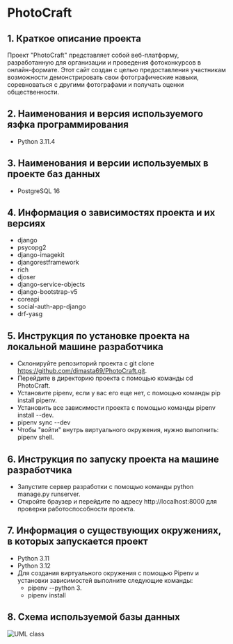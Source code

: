 # PhotoCraft
##  1. Краткое описание проекта 
Проект "PhotoCraft" представляет собой веб-платформу, разработанную для организации и проведения фотоконкурсов в онлайн-формате. Этот сайт создан с целью предоставления участникам возможности демонстрировать свои фотографические 
навыки, соревноваться с другими фотографами и получать оценки общественности. 
## 2. Наименования и версия используемого язфка программирования
 - Python 3.11.4
## 3. Наименования и версии используемых в проекте баз данных
 - PostgreSQL 16
## 4. Информация о зависимостях проекта и их версиях
 - django 
 - psycopg2
 - django-imagekit
 - djangorestframework
 - rich
 - djoser
 - django-service-objects
 - django-bootstrap-v5
 - coreapi
 - social-auth-app-django
 - drf-yasg
## 5. Инструкция по установке проекта на локальной машине разработчика
 -  Склонируйте репозиторий проекта с git clone https://github.com/dimasta69/PhotoCraft.git.
 -  Перейдите в директорию проекта с помощью команды cd PhotoCraft.
 -  Установите pipenv, если у вас его еще нет, с помощью команды pip install pipenv.
 -  Установить все зависимости проекта с помощью команды pipenv install --dev.
 -  pipenv sync --dev
 -  Чтобы "войти" внутрь виртуального окружения, нужно выполнить: pipenv shell.
## 6. Инструкция по запуску проекта на машине разработчика
 -  Запустите сервер разработки с помощью команды python manage.py runserver.
 -  Откройте браузер и перейдите по адресу http://localhost:8000 для проверки работоспособности проекта.
## 7. Информация о существующих окружениях, в которых запускается проект
 - Python 3.11
 - Python 3.12
 - Для создания виртуального окружения с помощью Pipenv и установки зависимостей выполните следующие команды:
   - pipenv --python 3.
   - pipenv install
## 8. Схема используемой базы данных 
![UML class](https://github.com/dimasta69/PhotoCraft/assets/136033339/62353e92-bba8-48af-a321-273d22d37efc)


